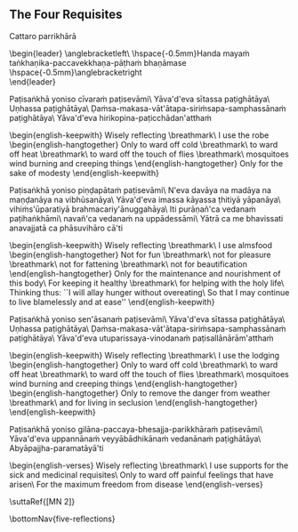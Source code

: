 ## The Four Requisites<a id="four-requisites"></a>
Cattaro parrikhārā

\begin{leader}
  \anglebracketleft\ \hspace{-0.5mm}Handa mayaṁ taṅkhaṇika-paccavekkhaṇa-pāṭhaṁ bhaṇāmase \hspace{-0.5mm}\anglebracketright\
\end{leader}

Paṭisaṅkhā yoniso cīvaraṁ paṭisevāmi\\
Yāva'd'eva sītassa paṭighātāya\\
Uṇhassa paṭighātāya\\
Ḍaṁsa-makasa-vāt'ātapa-siriṁsapa-samphassānaṁ paṭighātāya\\
Yāva'd'eva hirikopina-paṭicchādan'atthaṁ

\begin{english-keepwith}
  Wisely reflecting \breathmark\ I use the robe
  \begin{english-hangtogether}
    Only to ward off cold \breathmark\ to ward off heat \breathmark\ to ward off the touch of flies \breathmark\ mosquitoes wind burning and creeping things
  \end{english-hangtogether}
  Only for the sake of modesty
\end{english-keepwith}

Paṭisaṅkhā yoniso piṇḍapātaṁ paṭisevāmi\\
N'eva davāya na madāya na maṇḍanāya na vibhūsanāya\\
Yāva'd'eva imassa kāyassa ṭhitiyā yāpanāya\\
vihiṁs'ūparatiyā brahmacariy'ānuggahāya\\
Iti purāṇañ'ca vedanaṁ paṭihaṅkhāmi\\
navañ'ca vedanaṁ na uppādessāmi\\
Yātrā ca me bhavissati anavajjatā ca phāsuvihāro cā'ti

\begin{english-keepwith}
  Wisely reflecting \breathmark\ I use almsfood
  \begin{english-hangtogether}
    Not for fun \breathmark\ not for pleasure \breathmark\ not for fattening \breathmark\ not for beautification
  \end{english-hangtogether}
  Only for the maintenance and nourishment of this body\\
  For keeping it healthy \breathmark\ for helping with the holy life\\
  Thinking thus: ``I will allay hunger without overeating\\
  So that I may continue to live blamelessly and at ease''
\end{english-keepwith}

Paṭisaṅkhā yoniso sen'āsanaṁ paṭisevāmi\\
Yāva'd'eva sītassa paṭighātāya\\
Uṇhassa paṭighātāya\\
Ḍaṁsa-makasa-vāt'ātapa-siriṁsapa-samphassānaṁ paṭighātāya\\
Yāva'd'eva utuparissaya-vinodanaṁ paṭisallānārām'atthaṁ

\begin{english-keepwith}
  Wisely reflecting \breathmark\ I use the lodging
  \begin{english-hangtogether}
    Only to ward off cold \breathmark\ to ward off heat \breathmark\ to ward off the touch of flies \breathmark\ mosquitoes wind burning and creeping things
  \end{english-hangtogether}
  \begin{english-hangtogether}
    Only to remove the danger from weather \breathmark\ and for living in seclusion
  \end{english-hangtogether}
\end{english-keepwith}

Paṭisaṅkhā yoniso gilāna-paccaya-bhesajja-parikkhāraṁ paṭisevāmi\\
Yāva'd'eva uppannānaṁ veyyābādhikānaṁ vedanānaṁ paṭighātāya\\
Abyāpajjha-paramatāyā'ti

\begin{english-verses}
  Wisely reflecting \breathmark\ I use supports for the sick and medicinal requisites\\
  Only to ward off painful feelings that have arisen\\
  For the maximum freedom from disease
\end{english-verses}

\suttaRef{[MN 2]}

\bottomNav{five-reflections}
